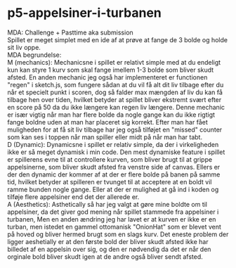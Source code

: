 # p5-appelsiner-i-turbanen
MDA:
Challenge + Pasttime aka submission
<br>
Spillet er meget simplet med en ide af at prøve at fange de 3 bolde og holde sit liv oppe.
<br>
MDA begrundelse:
<br>
M (mechanics): Mechanicsne i spillet er relativt simple med at du endeligt kun kan styre 1 kurv som skal fange imellem 1-3 bolde som bliver skudt afsted. En anden mechanic jeg også har implementeret er functionen "regen" i sketch.js, som fungere sådan at du vil få alt dit liv tilbage efter du når et specielt punkt i scoren, dog så falder max mængden af liv du kan få tilbage hen over tiden, hvilket betyder at spillet bliver ekstremt svært efter en score på 50 da du ikke længere kan regen liv længere. Denne mechanic er især vigtig når man har flere bolde da nogle gange kan du ikke rigtigt fange boldne uden at man har placeret sig korrekt. Efter man har fået muligheden for at få sit liv tilbage har jeg også tilføjet en "missed" counter som kan ses i toppen når man spiller eller midt på når man har tabt.
<br>
D (Dynamic): Dynamicsne i spillet er relativ simple, da der i virkeligheden ikke er så meget dynamisk i min code. Den mest dynamiske feature i spillet er spillerens evne til at controllere kurven, som bliver brugt til at grippe appelsinerne, som bliver skudt afsted fra venstre side af canvas. Ellers er der den dynamic der kommer af at der er flere bolde på banen på samme tid, hvilket betyder at spilleren er tvunget til at acceptere at en boldt vil ramme bunden nogle gange. Eller at der er mulighed at gå ind i koden og tilføje flere appelsiner end det der allerede er.
<br>
A (Aesthetics): Asthetically så har jeg valgt at gøre mine boldte om til appelsiner, da det giver god mening når spillet stammede fra appelsiner i turbanen, Men en anden ændring jeg har lavet er at kurven er ikke er en turban, men istedet en gammel ottomanisk "OnionHat" som er blevet vent på hoved og bliver hermed brugt som en slags kurv. Det eneste problem der ligger aeshetially er at den første bold der bliver skudt afsted ikke har billedet af en appelsin over sig, og den er nødvendig da det er når den orginale bold bliver skudt igen at de andre også bliver sendt afsted. 

